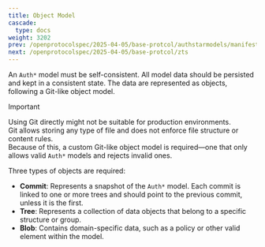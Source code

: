 ```yaml
---
title: Object Model
cascade:
  type: docs
weight: 3202
prev: /openprotocolspec/2025-04-05/base-protcol/authstarmodels/manifest
next: /openprotocolspec/2025-04-05/base-protcol/zts
---
```


An `Auth*` model must be self-consistent. All model data should be persisted and kept in a consistent state. The data are represented as objects, following a Git-like object model.

> [!IMPORTANT]
> Using Git directly might not be suitable for production environments.  
Git allows storing any type of file and does not enforce file structure or content rules.  
Because of this, a custom Git-like object model is required—one that only allows valid `Auth*` models and rejects invalid ones.

Three types of objects are required:

- **Commit**: Represents a snapshot of the `Auth*` model. Each commit is linked to one or more trees and should point to the previous commit, unless it is the first.
- **Tree**: Represents a collection of data objects that belong to a specific structure or group.
- **Blob**: Contains domain-specific data, such as a policy or other valid element within the model.
